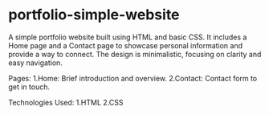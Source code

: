 # portfolio-simple-website
A simple portfolio website built using HTML and basic CSS. It includes a Home page and a Contact page to showcase personal information and provide a way to connect. The design is minimalistic, focusing on clarity and easy navigation.

Pages:
1.Home: Brief introduction and overview.
2.Contact: Contact form to get in touch.

Technologies Used:
1.HTML
2.CSS
